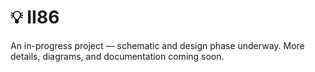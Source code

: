 # 💡 **II86**

An in-progress project — schematic and design phase underway.
More details, diagrams, and documentation coming soon.
